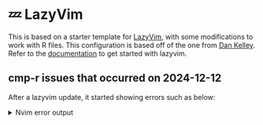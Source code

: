 # 💤 LazyVim

This is based on a starter template for [LazyVim](https://github.com/LazyVim/LazyVim), with some modifications to work with R files. This configuration is based off of the one from [Dan Kelley](https://github.com/dankelley/nvim.git). Refer to the [documentation](https://lazyvim.github.io/installation) to get started with lazyvim.

## cmp-r issues that occurred on 2024-12-12

After a lazyvim update, it started showing errors such as below:
<details>
  <summary>Nvim error output</summary>
```
Failed to source `/home/richardsc/.local/share/nvim/lazy/cmp-r/after/plugin/cmp_r.lua`

vim/_editor.lua:0: /home/richardsc/.config/nvim/init.lua..nvim_exec2() called at /home/richardsc/.config/nvim/init.
lua:0../home/richardsc/.local/share/nvim/lazy/cmp-r/after/plugin/cmp_r.lua: Vim(source):E5113: Error while calling
lua chunk: ...rdsc/.local/share/nvim/lazy/cmp-r/after/plugin/cmp_r.lua:1: module 'cmp' not found:
^Ino field package.preload['cmp']
^Icache_loader: module 'cmp' not found
^Icache_loader_lib: module 'cmp' not found
^Ino file './cmp.lua'
^Ino file '/usr/share/luajit-2.1.0-beta3/cmp.lua'
^Ino file '/usr/local/share/lua/5.1/cmp.lua'
^Ino file '/usr/local/share/lua/5.1/cmp/init.lua'
^Ino file '/usr/share/lua/5.1/cmp.lua'
^Ino file '/usr/share/lua/5.1/cmp/init.lua'
^Ino file './cmp.so'
^Ino file '/usr/local/lib/lua/5.1/cmp.so'
^Ino file '/usr/lib/x86_64-linux-gnu/lua/5.1/cmp.so'
^Ino file '/usr/local/lib/lua/5.1/loadall.so'
stack traceback:
^I[C]: in function 'require'
^I...rdsc/.local/share/nvim/lazy/cmp-r/after/plugin/cmp_r.lua:1: in main chunk
^I[C]: in function 'nvim_exec2'
^Ivim/_editor.lua: in function 'cmd'
^I...local/share/nvim/lazy/lazy.nvim/lua/lazy/core/loader.lua:510: in function <...local/share/nvim/lazy/lazy.nvim/
lua/lazy/core/loader.lua:509>
^I[C]: in function 'xpcall'
^I.../.local/share/nvim/lazy/lazy.nvim/lua/lazy/core/util.lua:135: in function 'try'
^I...local/share/nvim/lazy/lazy.nvim/lua/lazy/core/loader.lua:509: in function 'source'
^I...local/share/nvim/lazy/lazy.nvim/lua/lazy/core/loader.lua:457: in function 'source_runtime'
^I...local/share/nvim/lazy/lazy.nvim/lua/lazy/core/loader.lua:150: in function 'startup'
^I...ardsc/.local/share/nvim/lazy/lazy.nvim/lua/lazy/init.lua:112: in function 'setup'
^I/home/richardsc/.config/nvim/lua/config/lazy.lua:17: in main chunk
^I[C]: in function 'require'
^I/home/richardsc/.config/nvim/init.lua:2: in main chunk

# stacktrace:
  - vim/_editor.lua:0 _in_ **cmd**
  - lua/config/lazy.lua:17
  - init.lua:2
```
</details>

While I'm not 100% sure why this happened, it seems to be a defaults change in LazyVim so that the nvim-cmp plugin is no longer enabled by default. To fix, open nvim, hit "x" to get the Extras menu, navigate to find `coding.nvim-cmp`, and hit "x" to enable it.

On the other hand, the completion engine that seems to be provided as default now ([Blink])[https://www.lazyvim.org/extras/coding/blink] actually seems pretty good! Maybe I should try it for awhile.

## fzf instead of telescope as default in LazyVim 14.0

See:

https://github.com/LazyVim/LazyVim/releases/tag/v14.0.0

where fzf is now the default "picker" in LazyVim, instead of telescope. In order to get a new enough version on Ubuntu 22.04 I had to install homebrew and install it that way.
